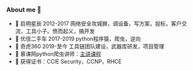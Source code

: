 ### About me 👋

- 🔭 启明星辰 2012-2017 网络安全攻城狮，调设备，写方案，投标，客户交流，工具小子。愤而起义，搞开发
- 🌱 优信二手车 2017-2019 python程序猿，爬虫，逆向
- 👯 奇虎360 2019-至今 工具链团队建设，武器库研发，项目管理
- 🤔 慕课网python爬虫讲师：[主讲课程](https://www.imooc.com/t/6685330)
- 💬 获得证书：CCIE Security，CCNP，RHCE
